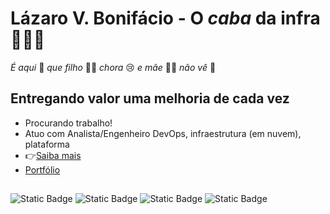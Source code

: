 # Lázaro V. Bonifácio - O _caba_ da infra 👨🏻‍🏭

_É aqui_ 📍 _que filho_ 👦🏻  _chora_ 😢 _e mãe_ 👩🏼 _não vê_ 🙈

## Entregando valor uma melhoria de cada vez

- Procurando trabalho!
- Atuo com Analista/Engenheiro DevOps, infraestrutura (em nuvem), plataforma
- 👉[Saiba mais](https://lazarovbonifacio.com) 
- [Portfólio](https://github.com/lazarovbonifacio/portfolio)

##
![Static Badge](https://img.shields.io/badge/-Email-%23008299?style=for-the-badge&logo=mailboxdotorg&logoColor=white&link=mailto%3Alazarovbonifalcio%40outlook.com)
![Static Badge](https://img.shields.io/badge/-Linkedin-%230a66c2?style=for-the-badge&logoColor=white&link=https%3A%2F%2Fwww.linkedin.com%2Fin%2Flazarovbonifacio%2F)
![Static Badge](https://img.shields.io/badge/-Telegram-%2329a9eb?style=for-the-badge&logo=telegram&logoColor=white&link=https%3A%2F%2Ft.me%2Flazarovbonifacio%2F)
![Static Badge](https://img.shields.io/badge/-Whatsapp-%230bc143?style=for-the-badge&logo=whatsapp&logoColor=white&link=https%3A%2F%2Fwa.me%2F84988135261)
